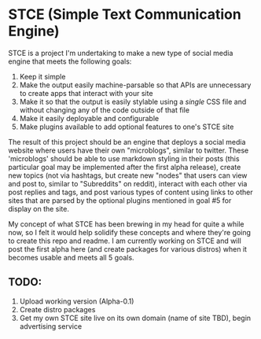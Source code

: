 # STCE (Simple Text Communication Engine)

STCE is a project I'm undertaking to make a new type of social media engine that meets the following goals:

1. Keep it simple
2. Make the output easily machine-parsable so that APIs are unnecessary to create apps that interact with your site
3. Make it so that the output is easily stylable using a *single* CSS file and without changing any of the code outside of that file 
4. Make it easily deployable and configurable
5. Make plugins available to add optional features to one's STCE site

The result of this project should be an engine that deploys a social media website where users have their own "microblogs", similar to twitter.  These 'microblogs' should be able to use markdown styling in their posts (this particular goal may be implemented after the first alpha release), create new topics (not via hashtags, but create new "nodes" that users can view and post to, similar to "Subreddits" on reddit), interact with each other via post replies and tags, and post various types of content using links to other sites that are parsed by the optional plugins mentioned in goal #5 for display on the site.  

My concept of what STCE has been brewing in my head for quite a while now, so I felt it would help solidify these concepts and where they're going to create this repo and readme.  I am currently working on STCE and will post the first alpha here (and create packages for various distros) when it becomes usable and meets all 5 goals.  

## TODO:

1. Upload working version (Alpha-0.1)
2. Create distro packages
3. Get my own STCE site live on its own domain (name of site TBD), begin advertising service

